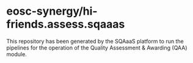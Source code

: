 # eosc-synergy/hi-friends.assess.sqaaas
This repository has been generated by the SQAaaS platform to run the pipelines
for the operation of the
Quality Assessment & Awarding (QAA)
module.